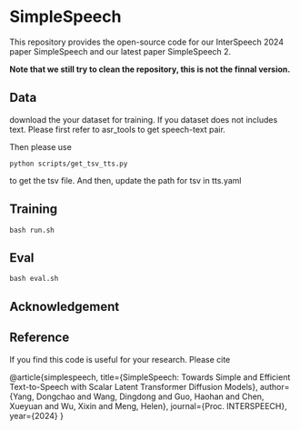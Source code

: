 # SimpleSpeech
This repository provides the open-source code for our InterSpeech 2024 paper SimpleSpeech and our latest paper SimpleSpeech 2. 

**Note that we still try to clean the repository, this is not the finnal version.**

## Data 
download the your dataset for training. If you dataset does not includes text. Please first refer to asr_tools to get speech-text pair.

Then please use 
```
python scripts/get_tsv_tts.py 
```
to get the tsv file. And then, update the path for tsv in tts.yaml

## Training
```
bash run.sh
```
## Eval
```
bash eval.sh
```

## Acknowledgement

## Reference
If you find this code is useful for your research. Please cite

@article{simplespeech,
  title={SimpleSpeech: Towards Simple and Efficient Text-to-Speech with Scalar Latent Transformer Diffusion Models},
  author={Yang, Dongchao and Wang, Dingdong and Guo, Haohan and Chen, Xueyuan and Wu, Xixin and Meng, Helen},
  journal={Proc. INTERSPEECH},
  year={2024}
}
